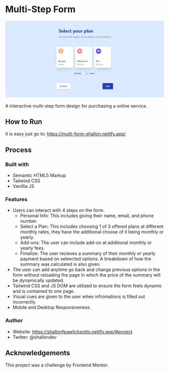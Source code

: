 
# Multi-Step Form

![Form Photo](form.jpg)

A interactive multi-step form design for purchasing a online service.

## How to Run
It is easy just go to: https://multi-form-shallon.netlify.app/

## Process

### Built with
- Semantic HTML5 Markup
- Tailwind CSS
- Vanillia JS

### Features
- Users can interact with 4 steps on the form.
    - Personal Info: This includes giving their name, email, and phone number.
    - Select a Plan: This includes choosing 1 of 3 offered plans at different monthly rates, they have the additional choose of it being monthly or yearly.
    - Add-ons: The user can include add-on at additional monthly or yearly fees.
    - Finialize: The user recieves a summary of their monthly or yearly payment based on seleected options. A breakdown of how the summary was calculated is also given.
- The user can add anytime go back and change previous options in the form without reloading the page in which the price of the summary will be dynamically updated.
- Tailwind CSS and JS DOM are utilized to ensure the form feels dynamic and is contained to one page.
- Visual cues are given to the user when infromations is filled out incorrectly.
- Mobile and Desktop Responsiveness.


### Author
- Website: https://shallonfpawlickpotts.netlify.app/#project
- Twitter: @shallondev

## Acknowledgements
This project was a challenge by Frontend Mentor. 